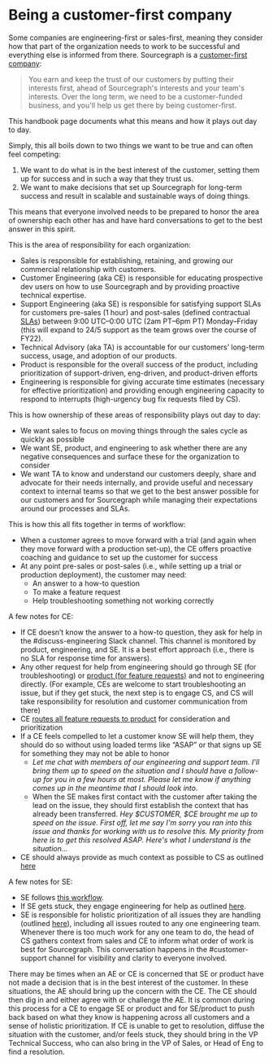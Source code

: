 # Being a customer-first company

Some companies are engineering-first or sales-first, meaning they consider how that part of the organization needs to work to be successful and everything else is informed from there. Sourcegraph is a [customer-first company](index.md#customer-first):

> You earn and keep the trust of our customers by putting their interests first, ahead of Sourcegraph's interests and your team's interests. Over the long term, we need to be a customer-funded business, and you'll help us get there by being customer-first.

This handbook page documents what this means and how it plays out day to day.

Simply, this all boils down to two things we want to be true and can often feel competing:

1. We want to do what is in the best interest of the customer, setting them up for success and in such a way that they trust us.
2. We want to make decisions that set up Sourcegraph for long-term success and result in scalable and sustainable ways of doing things.

This means that everyone involved needs to be prepared to honor the area of ownership each other has and have hard conversations to get to the best answer in this spirit.

This is the area of responsibility for each organization:

- Sales is responsible for establishing, retaining, and growing our commercial relationship with customers.
- Customer Engineering (aka CE) is responsible for educating prospective dev users on how to use Sourcegraph and by providing proactive technical expertise.
- Support Engineering (aka SE) is responsible for satisfying support SLAs for customers pre-sales (1 hour) and post-sales (defined contractual [SLAs](../../departments/technical-success/support/index.md#slas)) between 9:00 UTC–0:00 UTC (2am PT–6pm PT) Monday–Friday (this will expand to 24/5 support as the team grows over the course of FY22).
- Technical Advisory (aka TA) is accountable for our customers’ long-term success, usage, and adoption of our products.
- Product is responsible for the overall success of the product, including prioritization of support-driven, eng-driven, and product-driven efforts
- Engineering is responsible for giving accurate time estimates (necessary for effective prioritization) and providing enough engineering capacity to respond to interrupts (high-urgency bug fix requests filed by CS).

This is how ownership of these areas of responsibility plays out day to day:

- We want sales to focus on moving things through the sales cycle as quickly as possible
- We want SE, product, and engineering to ask whether there are any negative consequences and surface these for the organization to consider
- We want TA to know and understand our customers deeply, share and advocate for their needs internally, and provide useful and necessary context to internal teams so that we get to the best answer possible for our customers and for Sourcegraph while managing their expectations around our processes and SLAs.

This is how this all fits together in terms of workflow:

- When a customer agrees to move forward with a trial (and again when they move forward with a production set-up), the CE offers proactive coaching and guidance to set up the customer for success
- At any point pre-sales or post-sales (i.e., while setting up a trial or production deployment), the customer may need:
  - An answer to a how-to question
  - To make a feature request
  - Help troubleshooting something not working correctly

A few notes for CE:

- If CE doesn’t know the answer to a how-to question, they ask for help in the #discuss-engineering Slack channel. This channel is monitored by product, engineering, and SE. It is a best effort approach (i.e., there is no SLA for response time for answers).
- Any other request for help from engineering should go through SE (for troubleshooting) or [product (for feature requests)](../../departments/product/process/feedback/surfacing_product_feedback.md) and not to engineering directly. (For example, CEs are welcome to start troubleshooting an issue, but if they get stuck, the next step is to engage CS, and CS will take responsibility for resolution and customer communication from there)
- CE [routes all feature requests to product](../../departments/product/process/feedback/surfacing_product_feedback.md) for consideration and prioritization
- If a CE feels compelled to let a customer know SE will help them, they should do so without using loaded terms like “ASAP” or that signs up SE for something they may not be able to honor
  - _Let me chat with members of our engineering and support team. I'll bring them up to speed on the situation and I should have a follow-up for you in a few hours at most. Please let me know if anything comes up in the meantime that I should look into._
  - When the SE makes first contact with the customer after taking the lead on the issue, they should first establish the context that has already been transferred. _Hey $CUSTOMER, $CE brought me up to speed on the issue. First off, let me say I'm sorry you ran into this issue and thanks for working with us to resolve this. My priority from here is to get this resolved ASAP. Here's what I understand is the situation..._
- CE should always provide as much context as possible to CS as outlined [here](../../departments/technical-success/ce/team-culture/index.md#customer-support-cs)

A few notes for SE:

- SE follows [this workflow](../../departments/technical-success/support/process/support-workflow.md).
- If SE gets stuck, they engage engineering for help as outlined [here](../../departments/technical-success/support/process/engaging-other-teams.md).
- SE is responsible for holistic prioritization of all issues they are handling (outlined [here](../../departments/technical-success/support/process/support-prioritization.md)), including all issues routed to any one engineering team. Whenever there is too much work for any one team to do, the head of CS gathers context from sales and CE to inform what order of work is best for Sourcegraph. This conversation happens in the #customer-support channel for visibility and clarity to everyone involved.

There may be times when an AE or CE is concerned that SE or product have not made a decision that is in the best interest of the customer. In these situations, the AE should bring up the concern with the CE. The CE should then dig in and either agree with or challenge the AE. It is common during this process for a CE to engage SE or product and for SE/product to push back based on what they know is happening across all customers and a sense of holistic prioritization. If CE is unable to get to resolution, diffuse the situation with the customer, and/or feels stuck, they should bring in the VP Technical Success, who can also bring in the VP of Sales, or Head of Eng to find a resolution.

